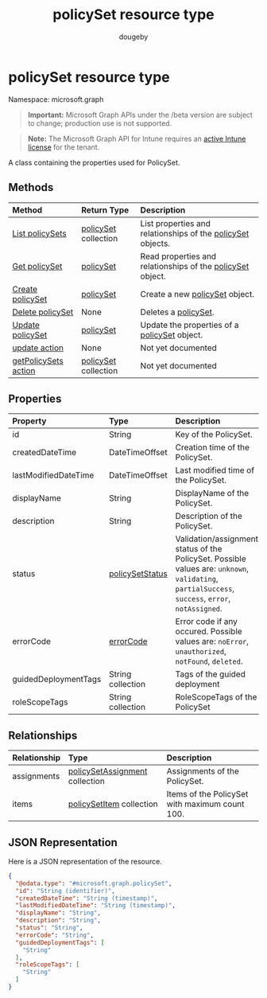 ﻿---
title: "policySet resource type"
description: "A class containing the properties used for PolicySet."
author: "dougeby"
localization_priority: Normal
ms.prod: "intune"
doc_type: resourcePageType
---

# policySet resource type

Namespace: microsoft.graph

> **Important:** Microsoft Graph APIs under the /beta version are subject to change; production use is not supported.

> **Note:** The Microsoft Graph API for Intune requires an [active Intune license](https://go.microsoft.com/fwlink/?linkid=839381) for the tenant.

A class containing the properties used for PolicySet.

## Methods

| Method                                                                     | Return Type                                                        | Description                                                                                               |
| :------------------------------------------------------------------------- | :----------------------------------------------------------------- | :-------------------------------------------------------------------------------------------------------- |
| [List policySets](../api/intune-policyset-policyset-list.md)               | [policySet](../resources/intune-policyset-policyset.md) collection | List properties and relationships of the [policySet](../resources/intune-policyset-policyset.md) objects. |
| [Get policySet](../api/intune-policyset-policyset-get.md)                  | [policySet](../resources/intune-policyset-policyset.md)            | Read properties and relationships of the [policySet](../resources/intune-policyset-policyset.md) object.  |
| [Create policySet](../api/intune-policyset-policyset-create.md)            | [policySet](../resources/intune-policyset-policyset.md)            | Create a new [policySet](../resources/intune-policyset-policyset.md) object.                              |
| [Delete policySet](../api/intune-policyset-policyset-delete.md)            | None                                                               | Deletes a [policySet](../resources/intune-policyset-policyset.md).                                        |
| [Update policySet](../api/intune-policyset-policyset-update.md)            | [policySet](../resources/intune-policyset-policyset.md)            | Update the properties of a [policySet](../resources/intune-policyset-policyset.md) object.                |
| [update action](../api/intune-policyset-policyset-update.md)               | None                                                               | Not yet documented                                                                                        |
| [getPolicySets action](../api/intune-policyset-policyset-getpolicysets.md) | [policySet](../resources/intune-policyset-policyset.md) collection | Not yet documented                                                                                        |

## Properties

| Property             | Type                                                                | Description                                                                                                                                       |
| :------------------- | :------------------------------------------------------------------ | :------------------------------------------------------------------------------------------------------------------------------------------------ |
| id                   | String                                                              | Key of the PolicySet.                                                                                                                             |
| createdDateTime      | DateTimeOffset                                                      | Creation time of the PolicySet.                                                                                                                   |
| lastModifiedDateTime | DateTimeOffset                                                      | Last modified time of the PolicySet.                                                                                                              |
| displayName          | String                                                              | DisplayName of the PolicySet.                                                                                                                     |
| description          | String                                                              | Description of the PolicySet.                                                                                                                     |
| status               | [policySetStatus](../resources/intune-policyset-policysetstatus.md) | Validation/assignment status of the PolicySet. Possible values are: `unknown`, `validating`, `partialSuccess`, `success`, `error`, `notAssigned`. |
| errorCode            | [errorCode](../resources/intune-policyset-errorcode.md)             | Error code if any occured. Possible values are: `noError`, `unauthorized`, `notFound`, `deleted`.                                                 |
| guidedDeploymentTags | String collection                                                   | Tags of the guided deployment                                                                                                                     |
| roleScopeTags        | String collection                                                   | RoleScopeTags of the PolicySet                                                                                                                    |

## Relationships

| Relationship | Type                                                                                   | Description                                    |
| :----------- | :------------------------------------------------------------------------------------- | :--------------------------------------------- |
| assignments  | [policySetAssignment](../resources/intune-policyset-policysetassignment.md) collection | Assignments of the PolicySet.                  |
| items        | [policySetItem](../resources/intune-policyset-policysetitem.md) collection             | Items of the PolicySet with maximum count 100. |

## JSON Representation

Here is a JSON representation of the resource.

<!-- {
  "blockType": "resource",
  "keyProperty": "id",
  "@odata.type": "microsoft.graph.policySet"
}
-->

```json
{
  "@odata.type": "#microsoft.graph.policySet",
  "id": "String (identifier)",
  "createdDateTime": "String (timestamp)",
  "lastModifiedDateTime": "String (timestamp)",
  "displayName": "String",
  "description": "String",
  "status": "String",
  "errorCode": "String",
  "guidedDeploymentTags": [
    "String"
  ],
  "roleScopeTags": [
    "String"
  ]
}
```
